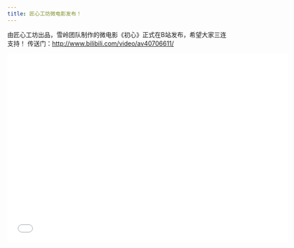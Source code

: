 ```yaml
---
title: 匠心工坊微电影发布！
---
```

由匠心工坊出品，雪岭团队制作的微电影《初心》正式在B站发布，希望大家三连支持！
传送门：http://www.bilibili.com/video/av40706611/
<iframe src="//player.bilibili.com/player.html?aid=40939893&cid=71910881&page=1" scrolling="no" width="640" height="430" border="0" frameborder="no" framespacing="0" allowfullscreen="true"> </iframe>

